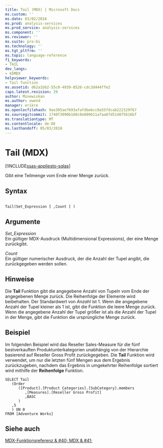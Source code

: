 ```yaml
---
title: Tail (MDX) | Microsoft Docs
ms.custom: ''
ms.date: 03/02/2016
ms.prod: analysis-services
ms.prod_service: analysis-services
ms.component: ''
ms.reviewer: ''
ms.suite: pro-bi
ms.technology: ''
ms.tgt_pltfrm: ''
ms.topic: language-reference
f1_keywords:
- TAIL
dev_langs:
- kbMDX
helpviewer_keywords:
- Tail function
ms.assetid: d62a1bb2-55c0-4939-8526-cdc3d444ffe2
caps.latest.revision: 29
author: Minewiskan
ms.author: owend
manager: erikre
ms.openlocfilehash: 9ae305ae7693afafdbebcc0a55fdcab222329f67
ms.sourcegitcommit: 1740f3090b168c0e809611a7aa6fd514075616bf
ms.translationtype: MT
ms.contentlocale: de-DE
ms.lasthandoff: 05/03/2018
---
```

# <a name="tail-mdx"></a>Tail (MDX)
[!INCLUDE[ssas-appliesto-sqlas](../includes/ssas-appliesto-sqlas.md)]

  Gibt eine Teilmenge vom Ende einer Menge zurück.  
  
## <a name="syntax"></a>Syntax  
  
```  
  
Tail(Set_Expression [ ,Count ] )  
```  
  
## <a name="arguments"></a>Argumente  
 *Set_Expression*  
 Ein gültiger MDX-Ausdruck (Multidimensional Expressions), der eine Menge zurückgibt.  
  
 *Count*  
 Ein gültiger numerischer Ausdruck, der die Anzahl der Tupel angibt, die zurückgegeben werden sollen.  
  
## <a name="remarks"></a>Hinweise  
 Die **Tail** Funktion gibt die angegebene Anzahl von Tupeln vom Ende der angegebenen Menge zurück. Die Reihenfolge der Elemente wird beibehalten. Der Standardwert von *Anzahl* ist 1. Wenn die angegebene Anzahl der Tupel kleiner als 1 ist, gibt die Funktion die leere Menge zurück. Wenn die angegebene Anzahl der Tupel größer ist als die Anzahl der Tupel in der Menge, gibt die Funktion die ursprüngliche Menge zurück.  
  
## <a name="example"></a>Beispiel  
 Im folgenden Beispiel wird das Reseller Sales-Measure für die fünf bestverkauften Produktunterkategorien unabhängig von der Hierarchie basierend auf Reseller Gross Profit zurückgegeben. Die **Tail** Funktion wird verwendet, um nur die letzten fünf Mengen aus dem Ergebnis zurückzugeben, nachdem das Ergebnis in umgekehrter Reihenfolge sortiert wird mithilfe der **Reihenfolge** Funktion.  
  
```  
SELECT Tail  
   (Order   
      ([Product].[Product Categories].[SubCategory].members  
         ,[Measures].[Reseller Gross Profit]  
         ,BASC  
      )  
   ,5  
   ) ON 0  
FROM [Adventure Works]  
```  
  
## <a name="see-also"></a>Siehe auch  
 [MDX-Funktionsreferenz & #40; MDX & #41;](../mdx/mdx-function-reference-mdx.md)  
  
  
